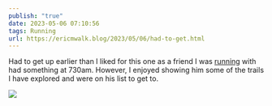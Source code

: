 ```yaml
---
publish: "true"
date: 2023-05-06 07:10:56
tags: Running
url: https://ericmwalk.blog/2023/05/06/had-to-get.html
---
```


Had to get up earlier than I liked for this one as a friend I was [running](http://www.strava.com/activities/9020641609) with had something at 730am. However, I enjoyed showing him some of the trails I have explored and were on his list to get to.

![](https://ericmwalk.blog/uploads/2023/527f91198b.jpg)